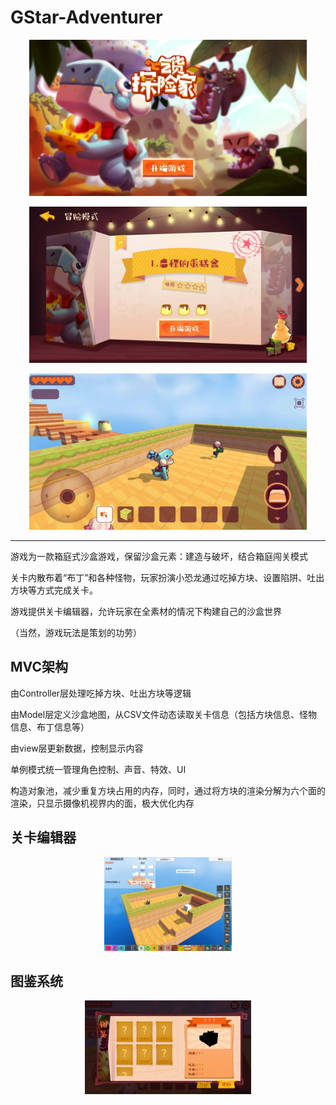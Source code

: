 # GStar-Adventurer

<div align=center>
  <img height="250" src="https://github.com/2585479524/git_pic/blob/master/GStar-Adventurer/logo.jpg"/><br>
  
  <img height="250" src="https://github.com/2585479524/git_pic/blob/master/GStar-Adventurer/ChooseLevel.jpg"/><br>
  
  <img height="250" src="https://github.com/2585479524/git_pic/blob/master/GStar-Adventurer/Level.jpg"/><br>
</div>

<hr>

游戏为一款箱庭式沙盒游戏，保留沙盒元素：建造与破坏，结合箱庭闯关模式

关卡内散布着“布丁”和各种怪物，玩家扮演小恐龙通过吃掉方块、设置陷阱、吐出方块等方式完成关卡。

游戏提供关卡编辑器，允许玩家在全素材的情况下构建自己的沙盒世界

（当然，游戏玩法是策划的功劳）

## MVC架构

由Controller层处理吃掉方块、吐出方块等逻辑

由Model层定义沙盒地图，从CSV文件动态读取关卡信息（包括方块信息、怪物信息、布丁信息等）

由view层更新数据，控制显示内容

单例模式统一管理角色控制、声音、特效、UI

构造对象池，减少重复方块占用的内存，同时，通过将方块的渲染分解为六个面的渲染，只显示摄像机视界内的面，极大优化内存

## 关卡编辑器

<div align=center>
  <img height="150" src="https://github.com/2585479524/git_pic/blob/master/GStar-Adventurer/Edit.jpg"/><br>
</div>

## 图鉴系统

<div align=center>
  <img height="150" src="https://github.com/2585479524/git_pic/blob/master/GStar-Adventurer/Illustration.jpg"/><br>
</div>
